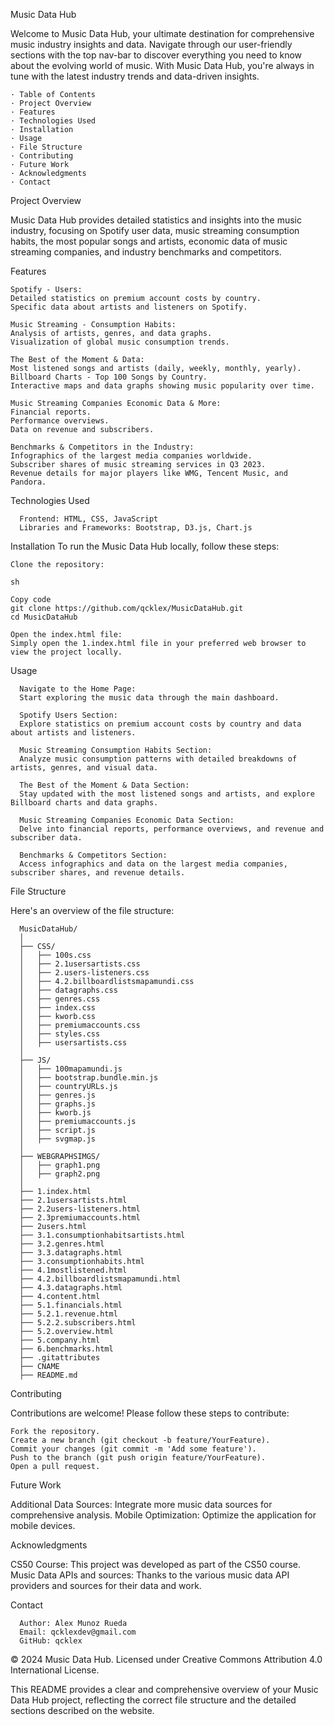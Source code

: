 Music Data Hub

Welcome to Music Data Hub, your ultimate destination for comprehensive music industry insights and data. 
Navigate through our user-friendly sections with the top nav-bar to discover everything you need to know about the evolving world of music.
With Music Data Hub, you're always in tune with the latest industry trends and data-driven insights.

    · Table of Contents
    · Project Overview
    · Features
    · Technologies Used
    · Installation
    · Usage
    · File Structure
    · Contributing
    · Future Work
    · Acknowledgments
    · Contact


Project Overview

Music Data Hub provides detailed statistics and insights into the music industry, focusing on Spotify user data, music streaming consumption habits, 
the most popular songs and artists, economic data of music streaming companies, and industry benchmarks and competitors.


Features
    
    Spotify - Users:
    Detailed statistics on premium account costs by country.
    Specific data about artists and listeners on Spotify.
    
    Music Streaming - Consumption Habits:
    Analysis of artists, genres, and data graphs.
    Visualization of global music consumption trends.
    
    The Best of the Moment & Data:
    Most listened songs and artists (daily, weekly, monthly, yearly).
    Billboard Charts - Top 100 Songs by Country.
    Interactive maps and data graphs showing music popularity over time.
    
    Music Streaming Companies Economic Data & More:
    Financial reports.
    Performance overviews.
    Data on revenue and subscribers.
    
    Benchmarks & Competitors in the Industry:
    Infographics of the largest media companies worldwide.
    Subscriber shares of music streaming services in Q3 2023.
    Revenue details for major players like WMG, Tencent Music, and Pandora.


Technologies Used
    
      Frontend: HTML, CSS, JavaScript
      Libraries and Frameworks: Bootstrap, D3.js, Chart.js


Installation
  To run the Music Data Hub locally, follow these steps:
  
    Clone the repository:
    
    sh
    
    Copy code
    git clone https://github.com/qcklex/MusicDataHub.git
    cd MusicDataHub
    
    Open the index.html file:
    Simply open the 1.index.html file in your preferred web browser to view the project locally.

Usage

      Navigate to the Home Page:
      Start exploring the music data through the main dashboard.
      
      Spotify Users Section: 
      Explore statistics on premium account costs by country and data about artists and listeners.
      
      Music Streaming Consumption Habits Section: 
      Analyze music consumption patterns with detailed breakdowns of artists, genres, and visual data.
      
      The Best of the Moment & Data Section: 
      Stay updated with the most listened songs and artists, and explore Billboard charts and data graphs.
      
      Music Streaming Companies Economic Data Section: 
      Delve into financial reports, performance overviews, and revenue and subscriber data.
      
      Benchmarks & Competitors Section: 
      Access infographics and data on the largest media companies, subscriber shares, and revenue details.


File Structure

  Here's an overview of the file structure:
  
      MusicDataHub/
      │
      ├── CSS/
      │   ├── 100s.css
      │   ├── 2.1usersartists.css
      │   ├── 2.users-listeners.css
      │   ├── 4.2.billboardlistsmapamundi.css
      │   ├── datagraphs.css
      │   ├── genres.css
      │   ├── index.css
      │   ├── kworb.css
      │   ├── premiumaccounts.css
      │   ├── styles.css
      │   ├── usersartists.css
      │
      ├── JS/
      │   ├── 100mapamundi.js
      │   ├── bootstrap.bundle.min.js
      │   ├── countryURLs.js
      │   ├── genres.js
      │   ├── graphs.js
      │   ├── kworb.js
      │   ├── premiumaccounts.js
      │   ├── script.js
      │   ├── svgmap.js
      │
      ├── WEBGRAPHSIMGS/
      │   ├── graph1.png
      │   ├── graph2.png
      │
      ├── 1.index.html
      ├── 2.1usersartists.html
      ├── 2.2users-listeners.html
      ├── 2.3premiumaccounts.html
      ├── 2users.html
      ├── 3.1.consumptionhabitsartists.html
      ├── 3.2.genres.html
      ├── 3.3.datagraphs.html
      ├── 3.consumptionhabits.html
      ├── 4.1mostlistened.html
      ├── 4.2.billboardlistsmapamundi.html
      ├── 4.3.datagraphs.html
      ├── 4.content.html
      ├── 5.1.financials.html
      ├── 5.2.1.revenue.html
      ├── 5.2.2.subscribers.html
      ├── 5.2.overview.html
      ├── 5.company.html
      ├── 6.benchmarks.html
      ├── .gitattributes
      ├── CNAME
      ├── README.md


Contributing

  Contributions are welcome! Please follow these steps to contribute:
  
    Fork the repository.
    Create a new branch (git checkout -b feature/YourFeature).
    Commit your changes (git commit -m 'Add some feature').
    Push to the branch (git push origin feature/YourFeature).
    Open a pull request.


Future Work

  Additional Data Sources: Integrate more music data sources for comprehensive analysis.
  Mobile Optimization: Optimize the application for mobile devices.


Acknowledgments

  CS50 Course: This project was developed as part of the CS50 course.
  Music Data APIs and sources: Thanks to the various music data API providers and sources for their data and work.


Contact

      Author: Alex Munoz Rueda
      Email: qcklexdev@gmail.com
      GitHub: qcklex


© 2024 Music Data Hub. Licensed under Creative Commons Attribution 4.0 International License.

This README provides a clear and comprehensive overview of your Music Data Hub project, reflecting the correct file structure and the detailed sections described on the website.
